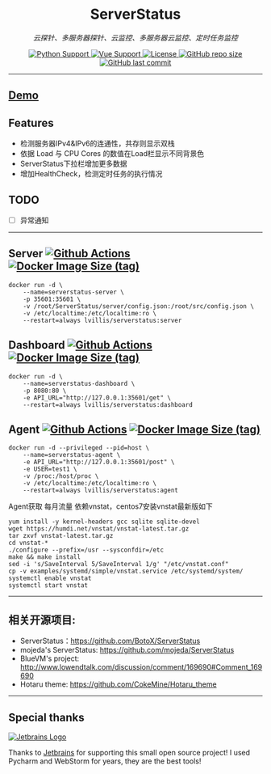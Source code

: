 <h1 align="center">
    <br>ServerStatus<br>
</h1>
<p align="center">
    <em>云探针、多服务器探针、云监控、多服务器云监控、定时任务监控</em>
</p>
<p align="center">
    <a href="https://github.com/lvillis/serverstatus">
        <img src="https://img.shields.io/badge/Python-3.9-blue.svg" alt="Python Support">
    </a>
    <a href="https://github.com/lvillis/serverstatus">
        <img src="https://img.shields.io/badge/Vue-3-blue.svg?" alt="Vue Support">
    </a>
    <a href="https://github.com/lvillis/serverstatus">
        <img src="https://img.shields.io/github/license/lvillis/serverstatus?style=flat-square" alt="License">
    </a>
    <a href="https://github.com/lvillis/serverstatus">
        <img src="https://img.shields.io/github/repo-size/lvillis/serverstatus?style=flat-square&color=328657" alt="GitHub repo size">
    </a>
    <a href="https://github.com/lvillis/serverstatus">
        <img src="https://img.shields.io/github/last-commit/lvillis/serverstatus.svg?label=commits" alt="GitHub last commit">
    </a>
</p>


---
## <a href="https://github.com/lvillis/serverstatus">Demo</a>
## Features

* 检测服务器IPv4&IPv6的连通性，共存则显示双栈
* 依据 Load 与 CPU Cores 的数值在Load栏显示不同背景色
* ServerStatus下拉栏增加更多数据
* 增加HealthCheck，检测定时任务的执行情况

## TODO

- [ ] 异常通知

---

## Server [![Github Actions](https://img.shields.io/github/workflow/status/lvillis/serverstatus/Docker%20server?style=flat-square)](https://github.com/Dreamacro/clash/actions) [![Docker Image Size (tag)](https://img.shields.io/docker/image-size/lvillis/serverstatus/server)](https://hub.docker.com)

```
docker run -d \
    --name=serverstatus-server \
    -p 35601:35601 \
    -v /root/ServerStatus/server/config.json:/root/src/config.json \
    -v /etc/localtime:/etc/localtime:ro \
    --restart=always lvillis/serverstatus:server
```

## Dashboard [![Github Actions](https://img.shields.io/github/workflow/status/lvillis/serverstatus/Docker%20dashboard?style=flat-square)](https://github.com/Dreamacro/clash/actions) [![Docker Image Size (tag)](https://img.shields.io/docker/image-size/lvillis/serverstatus/dashboard)](https://hub.docker.com)

```
docker run -d \
    --name=serverstatus-dashboard \
    -p 8080:80 \
    -e API_URL="http://127.0.0.1:35601/get" \
    --restart=always lvillis/serverstatus:dashboard
```

## Agent [![Github Actions](https://img.shields.io/github/workflow/status/lvillis/serverstatus/Docker%20agent?style=flat-square)](https://github.com/Dreamacro/clash/actions) [![Docker Image Size (tag)](https://img.shields.io/docker/image-size/lvillis/serverstatus/agent)](https://hub.docker.com)

```
docker run -d --privileged --pid=host \
    --name=serverstatus-agent \
    -e API_URL="http://127.0.0.1:35601/post" \
    -e USER=test1 \
    -v /proc:/host/proc \
    -v /etc/localtime:/etc/localtime:ro \
    --restart=always lvillis/serverstatus:agent
```

Agent获取 每月流量 依赖vnstat，centos7安装vnstat最新版如下

```
yum install -y kernel-headers gcc sqlite sqlite-devel
wget https://humdi.net/vnstat/vnstat-latest.tar.gz
tar zxvf vnstat-latest.tar.gz
cd vnstat-*
./configure --prefix=/usr --sysconfdir=/etc
make && make install
sed -i 's/SaveInterval 5/SaveInterval 1/g' "/etc/vnstat.conf"
cp -v examples/systemd/simple/vnstat.service /etc/systemd/system/
systemctl enable vnstat
systemctl start vnstat
```

---

## 相关开源项目:

* ServerStatus：https://github.com/BotoX/ServerStatus
* mojeda's ServerStatus: https://github.com/mojeda/ServerStatus
* BlueVM's project: http://www.lowendtalk.com/discussion/comment/169690#Comment_169690
* Hotaru theme: https://github.com/CokeMine/Hotaru_theme

---

## Special thanks

[![Jetbrains Logo](https://krwu.github.io/img/jetbrains.svg)](https://www.jetbrains.com/?from=serverstatus)

Thanks to [Jetbrains](https://www.jetbrains.com/?from=serverstatus) for supporting this small open source project! I
used Pycharm and WebStorm for years, they are the best tools!